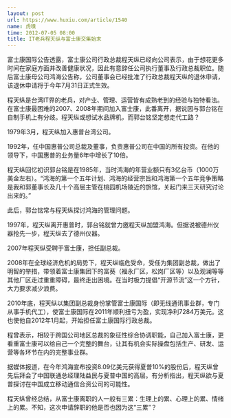 ```yaml
---
layout: post
url: https://www.huxiu.com/article/1540
name: 虎嗅
time: 2012-07-05 08:00
title: IT老兵程天纵与富士康交集始末
---
```

富士康国际公告透露，富士康公司行政总裁程天纵已经向公司表示，由于想花更多时间在家庭方面并改善健康状况，因此有意辞任公司执行董事及行政总裁职位。随后富士康母公司鸿海公告称，公司董事会已经批准了行政总裁程天纵的退休申请，该退休申请将于今年7月31日正式生效。

程天纵是台湾IT界的老兵，对产业、管理、运营皆有成熟老到的经验与独特看法。在富士康最困难的2007、2008年期间加入富士康，此番离开，据说因与郭台铭在自制手机上有分歧。程天纵或想试水品牌机，而郭台铭坚定想走代工路？

1979年3月，程天纵加入惠普台湾公司。

1992年，任中国惠普公司总裁及董事，负责惠普公司在中国的所有投资。在他的领导下，中国惠普的业务量6年中增长了10倍。

程天纵回忆初识郭台铭是在1985年，当时鸿海的年营业额只有3亿台币（1000万美金左右）。“鸿海的第一个五年计划、鸿海的经营宗旨和鸿海第一个五年竞争策略是我和郭董事长及几十个高层主管在桃园机场陵近的旅馆，关起门来三天研究讨论出来的。”

此后，郭台铭常与程天纵探讨鸿海的管理问题。

1997年，程天纵离开惠普时，郭台铭就曾力邀程天纵加盟鸿海。但据说被德州仪器抢先一步，程天纵去了德州仪器。

2007年程天纵受聘于富士康，担任副总裁。

2008年在全球经济危机的局势下，程天纵临危受命，受任为集团副总裁，做出了明智的举措，带领着富士康集团下的富葵（福永厂区，松岗厂区等）以及观澜等等其他厂区走过重重障碍，最终走出困境。在当时极力提倡“开源节流”这一个方针，大力要求减少浪费。

2010年底，程天纵以集团副总裁身份掌管富士康国际（即无线通讯事业群，专门从事手机代工），使富士康国际在2011年顺利扭亏为盈，实现净利7284万美元。这也使他自2012年1月起，开始担任富士康国际行政总裁。

程曾表示，相较于跨国公司地区总裁的象征性综合协调职能，自己加入富士康，更看重富士康可以给自己一个完整的舞台，让其有机会实际操盘包括生产、研发、运营等各环节在内的完整事业群。

据媒体报道，在今年鸿海宣布投资8.09亿美元获得夏普10%的股份后，程天纵曾先后拜会了中国联通总经理陆益民与夏普中国的高层。有分析指出，程天纵欲与夏普探讨在中国成立移动通信合资公司的可能性。

程天纵曾经总结，从富士康离职的人一般有三累：生理上的累、心理上的累、情绪上的累。不知，这次申请辞职的他是否也因为这“三累”？

